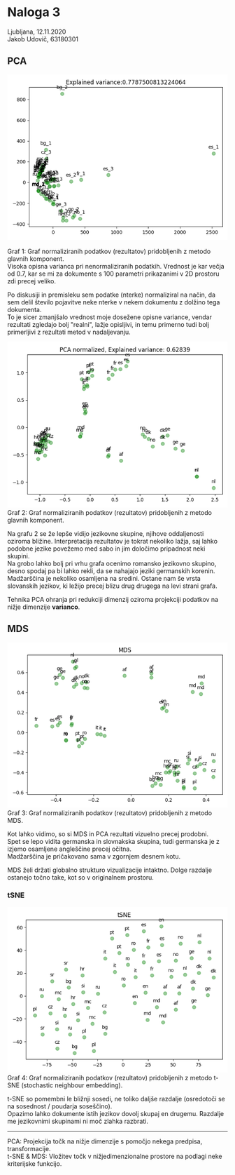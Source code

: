 # Naloga 3
Ljubljana, 12.11.2020  
Jakob Udovič, 63180301

<!-- ![](https://raw.githubusercontent.com/jakobudovic/UOZP2020/main/03/graphs/PCA2.png) -->

## PCA

![error](graphs/PCA2.png "Graf 1")

Graf 1: Graf normaliziranih podatkov (rezultatov) pridobljenih z metodo glavnih komponent.  
Visoka opisna varianca pri nenormaliziranih podatkih. Vrednost je kar večja od 0.7, kar se mi za dokumente s 100 
parametri prikazanimi v 2D prostoru zdi precej veliko.

Po diskusiji in premisleku sem podatke (nterke) normaliziral na način, da sem delil število pojavitve neke nterke v 
nekem dokumentu z dolžino tega dokumenta.  
To je sicer zmanjšalo vrednost moje dosežene opisne variance, vendar rezultati zgledajo bolj "realni", lažje opisljivi, in temu primerno 
tudi bolj primerljivi z rezultati metod v nadaljevanju.

![error](graphs/PCA1.png "Graf 1")  
Graf 2: Graf normaliziranih podatkov (rezultatov) pridobljenih z metodo glavnih komponent.  

Na grafu 2 se že lepše vidijo jezikovne skupine, njihove oddaljenosti oziroma bližine. Interpretacija rezultatov je 
tokrat nekoliko lažja, saj lahko podobne jezike povežemo med sabo in jim določimo pripadnost neki skupini.  
Na grobo lahko bolj pri vrhu grafa ocenimo romansko jezikovno skupino, desno spodaj pa bi lahko rekli, da se nahajajo jeziki 
germanskih korenin.  
Madžarščina je nekoliko osamljena na sredini. Ostane nam še vrsta slovanskih jezikov, ki ležijo precej blizu drug 
drugega na levi strani grafa.  

Tehnika PCA ohranja pri redukciji dimenzij oziroma projekciji podatkov na nižje dimenzije **varianco**. 


## MDS

![error](graphs/MDS.png "Graf 3")  
Graf 3: Graf normaliziranih podatkov (rezultatov) pridobljenih z metodo MDS.    

Kot lahko vidimo, so si MDS in PCA rezultati vizuelno precej prodobni.  
Spet se lepo vidita germanska in slovnakska skupina, tudi germanska je z izjemo osamljene angleščine precej očitna.  
Madžarščina je pričakovano sama v zgornjem desnem kotu.  

MDS želi držati globalno strukturo vizualizacije intaktno. 
Dolge razdalje ostanejo točno take, kot so v originalnem prostoru.  

### tSNE  
![error](graphs/tSNE.png "Graf 4")  
Graf 4: Graf normaliziranih podatkov (rezultatov) pridobljenih z metodo t-SNE (stochastic neighbour embedding).    

t-SNE so pomembni le bližnji sosedi, ne toliko daljše razdalje (osredotoči se na sosednost / poudarja soseščino).  
Opazimo lahko dokumente istih jezikov dovolj skupaj en drugemu.  Razdalje me jezikovnimi skupinami ni moč zlahka razbrati.  

---

PCA: Projekcija točk na nižje dimenzije s pomočjo nekega predpisa, transformacije.  
t-SNE & MDS: Vložitev točk v nižjedimenzionalne prostore na podlagi neke kriterijske funkcijo.  

